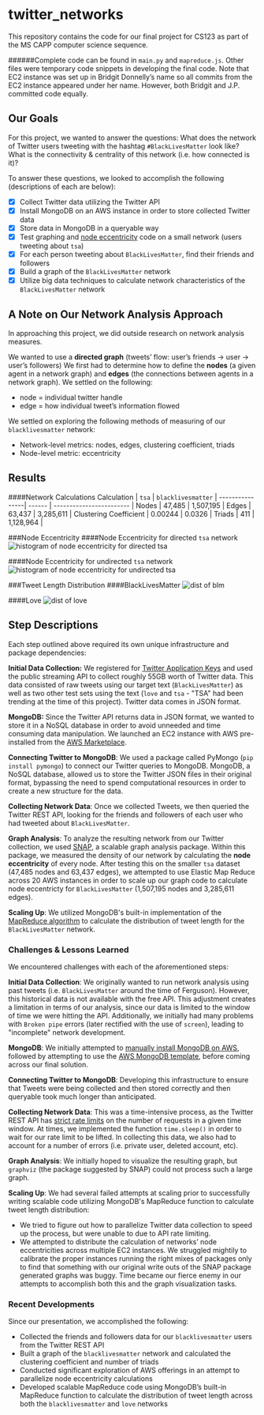 # twitter_networks
This repository contains the code for our final project for CS123 as part of the MS CAPP computer science sequence. 

######Complete code can be found in `main.py` and `mapreduce.js`. Other files were temporary code snippets in developing the final code. Note that EC2 instance was set up in Bridgit Donnelly’s name so all commits from the EC2 instance appeared under her name. However, both Bridgit and J.P. committed code equally.

## Our Goals
For this project, we wanted to answer the questions: What does the network of Twitter users tweeting with the hashtag `#BlackLivesMatter` look like? What is the connectivity & centrality of this network (i.e. how connected is it)?

To answer these questions, we looked to accomplish the following (descriptions of each are below):
- [x] Collect Twitter data utilizing the Twitter API
- [x] Install MongoDB on an AWS instance in order to store collected Twitter data
- [x] Store data in MongoDB in a queryable way
- [x] Test graphing and [node eccentricity](http://en.wikipedia.org/wiki/Distance_%28graph_theory%29) code on a small network (users tweeting about `tsa`)
- [x] For each person tweeting about `BlackLivesMatter`, find their friends and followers
- [x] Build a graph of the `BlackLivesMatter` network
- [x] Utilize big data techniques to calculate network characteristics of the `BlackLivesMatter` network

## A Note on Our Network Analysis Approach
In approaching this project, we did outside research on network analysis measures. 

We wanted to use a __directed graph__ (tweets’ flow: user’s friends → user → user’s followers) We first had to determine how to define the __nodes__ (a given agent in a network graph) and __edges__ (the connections between agents in a network graph). We settled on the following:
* node = individual twitter handle
* edge = how individual tweet’s information flowed

We settled on exploring the following methods of measuring of our `blacklivesmatter` network:
* Network-level metrics: nodes, edges, clustering coefficient, triads
* Node-level metric: eccentricity

 
## Results
####Network Calculations
Calculation | `tsa` | `blacklivesmatter` |
----------------| ------ | ------------------------ |
Nodes | 47,485 | 1,507,195 |
Edges | 63,437 | 3,285,611 |
Clustering Coefficient | 0.00244 | 0.0326 |
Triads | 411 | 1,128,964 |

###Node Eccentricity
####Node Eccentricity for directed `tsa` network
![histogram of node eccentricity for directed `tsa`](https://github.com/jpheisel/twitter_networks/blob/master/images/tsa_directed.png)

####Node Eccentricity for undirected `tsa` network
![histogram of node eccentricity for undirected `tsa`](https://github.com/jpheisel/twitter_networks/blob/master/images/tsa_undirected.png)

###Tweet Length Distribution
####BlackLivesMatter
![dist of blm](https://github.com/jpheisel/twitter_networks/blob/master/images/blm.png)

####Love
![dist of love](https://github.com/jpheisel/twitter_networks/blob/master/images/love.png)

## Step Descriptions
Each step outlined above required its own unique infrastructure and package dependencies:

__Initial Data Collection:__ We registered for [Twitter Application Keys](https://apps.twitter.com/) and used the public streaming API to collect roughly 55GB worth of Twitter data. This data consisted of raw tweets using our target text (`BlackLivesMatter`) as well as two other test sets using the text (`love` and `tsa` - "TSA" had been trending at the time of this project). Twitter data comes in JSON format.

__MongoDB:__ Since the Twitter API returns data in JSON format, we wanted to store it in a NoSQL database in order to avoid unneeded and time consuming data manipulation. We launched an EC2 instance with AWS pre-installed from the [AWS Marketplace](https://aws.amazon.com/marketplace/pp/B00CO7AVMY).

__Connecting Twitter to MongoDB__: We used a package called PyMongo (`pip install pymongo`) to connect our Twitter queries to MongoDB. MongoDB, a NoSQL database, allowed us to store the Twitter JSON files in their original format, bypassing the need to spend computational resources in order to create a new structure for the data.

__Collecting Network Data__: Once we collected Tweets, we then queried the Twitter REST API, looking for the friends and followers of each user who had tweeted about `BlackLivesMatter`. 

__Graph Analysis__: To analyze the resulting network from our Twitter collection, we used [SNAP](http://snap.stanford.edu/snappy/index.html), a scalable graph analysis package. Within this package, we measured the density of our network by calculating the __node eccentricity__ of every node. After testing this on the smaller `tsa` dataset (47,485 nodes and 63,437 edges), we attempted to use Elastic Map Reduce across 20 AWS instances in order to scale up our graph code to calculate node eccentricty for `BlackLivesMatter` (1,507,195 nodes and 3,285,611 edges).

__Scaling Up__: We utilized MongoDB's built-in implementation of the [MapReduce algorithm](http://docs.mongodb.org/manual/core/map-reduce/) to calculate the distribution of tweet length for the `BlackLivesMatter` network.

### Challenges & Lessons Learned
We encountered challenges with each of the aforementioned steps:

__Initial Data Collection__: We originally wanted to run network analysis using past tweets (i.e. `BlackLivesMatter` around the time of Ferguson). However, this historical data is not available with the free API. This adjustment creates a limitation in terms of our analysis, since our data is limited to the window of time we were hitting the API. Additionally, we initially had many problems with `Broken pipe` errors (later rectified with the use of `screen`), leading to "incomplete" network development.

__MongoDB__: We initially attempted to [manually install MongoDB on AWS](https://mongodb-documentation.readthedocs.org/en/latest/ecosystem/tutorial/install-mongodb-on-amazon-ec2.html), followed by attempting to use the [AWS MongoDB template](https://aws.amazon.com/blogs/aws/mongodb-on-the-aws-cloud-new-quick-start-reference-deployment/), before coming across our final solution.

__Connecting Twitter to MongoDB__: Developing this infrastructure to ensure that Tweets were being collected and then stored correctly and then queryable took much longer than anticipated.

__Collecting Network Data__: This was a time-intensive process, as the Twitter REST API has [strict rate limits](https://dev.twitter.com/rest/public/rate-limits) on the number of requests in a given time window. At times, we implemented the function `time.sleep()` in order to wait for our rate limit to be lifted. In collecting this data, we also had to account for a number of errors (i.e. private user, deleted account, etc).

__Graph Analysis__: We initially hoped to visualize the resulting graph, but `graphviz` (the package suggested by SNAP) could not process such a large graph.

__Scaling Up__: We had several failed attempts at scaling prior to successfully writing scalable code utilizing MongoDB's MapReduce function to calculate tweet length distribution:
* We tried to figure out how to parallelize Twitter data collection to speed up the process, but were unable to due to API rate limiting.
* We attempted to distribute the calculation of networks’ node eccentricities across multiple EC2 instances.  We struggled mightily to calibrate the proper instances running the right mixes of packages only to find that something with our original write outs of the SNAP package generated graphs was buggy.  Time became our fierce enemy in our attempts to accomplish both this and the graph visualization tasks.

### Recent Developments
Since our presentation, we accomplished the following:
* Collected the friends and followers data for our `blacklivesmatter` users from the Twitter REST API
* Built a graph of the `blacklivesmatter` network and calculated the clustering coefficient and number of triads
* Conducted significant exploration of AWS offerings in an attempt to parallelize node eccentricity calculations
* Developed scalable MapReduce code using MongoDB’s built-in MapReduce function to calculate the distribution of tweet length across both the `blacklivesmatter` and `love` networks

